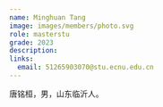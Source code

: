 ```yaml
---
name: Minghuan Tang
image: images/members/photo.svg
role: masterstu
grade: 2023
description: 
links:
  email: 51265903070@stu.ecnu.edu.cn
---
```


唐铭桓，男，山东临沂人。